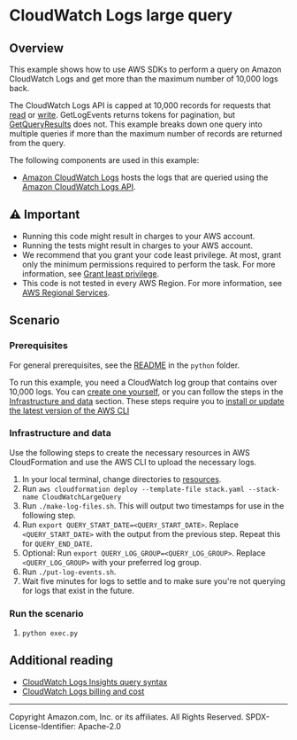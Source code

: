 # CloudWatch Logs large query

## Overview

This example shows how to use AWS SDKs to perform a query on Amazon CloudWatch Logs and get more than the maximum number of 10,000 logs back.

The CloudWatch Logs API is capped at 10,000 records for requests that [read](https://docs.aws.amazon.com/AmazonCloudWatchLogs/latest/APIReference/API_GetLogEvents.html) or [write](https://docs.aws.amazon.com/AmazonCloudWatchLogs/latest/APIReference/API_PutLogEvents.html). GetLogEvents returns tokens for pagination, but [GetQueryResults](https://docs.aws.amazon.com/AmazonCloudWatchLogs/latest/APIReference/API_GetQueryResults.html) does not. This example breaks down one query into multiple queries if more than the maximum number of records are returned from the query.

The following components are used in this example:

- [Amazon CloudWatch Logs](https://docs.aws.amazon.com/AmazonCloudWatch/latest/logs/WhatIsCloudWatchLogs.html) hosts the logs that are queried using the [Amazon CloudWatch Logs API](https://docs.aws.amazon.com/AmazonCloudWatchLogs/latest/APIReference/Welcome.html).

## ⚠ Important

- Running this code might result in charges to your AWS account.
- Running the tests might result in charges to your AWS account.
- We recommend that you grant your code least privilege. At most, grant only the minimum permissions required to perform the task. For more information, see [Grant least privilege](https://docs.aws.amazon.com/IAM/latest/UserGuide/best-practices.html#grant-least-privilege).
- This code is not tested in every AWS Region. For more information, see [AWS Regional Services](https://aws.amazon.com/about-aws/global-infrastructure/regional-product-services).

## Scenario

### Prerequisites

For general prerequisites, see the [README](../../../../README.md) in the `python` folder.

To run this example, you need a CloudWatch log group that contains over 10,000 logs. You can [create one yourself](https://docs.aws.amazon.com/AmazonCloudWatch/latest/logs/Working-with-log-groups-and-streams.html), or you can follow the steps in the [Infrastructure and data](#infrastructure-and-data) section. These steps require you to [install or update the latest version of the AWS CLI](https://docs.aws.amazon.com/cli/latest/userguide/getting-started-install.html)

### Infrastructure and data

Use the following steps to create the necessary resources in AWS CloudFormation and use the AWS CLI to upload the necessary logs.

1. In your local terminal, change directories to [resources](../../../../../workflows/cloudwatch_logs_large_query/resources/).
1. Run `aws cloudformation deploy --template-file stack.yaml --stack-name CloudWatchLargeQuery`
1. Run `./make-log-files.sh`. This will output two timestamps for use in the following step.
1. Run `export QUERY_START_DATE=<QUERY_START_DATE>`. Replace `<QUERY_START_DATE>` with the output from the previous step. Repeat this for `QUERY_END_DATE`.
1. Optional: Run `export QUERY_LOG_GROUP=<QUERY_LOG_GROUP>`. Replace `<QUERY_LOG_GROUP>` with your preferred log group.
1. Run `./put-log-events.sh`.
1. Wait five minutes for logs to settle and to make sure you're not querying for logs that exist in the future.

### Run the scenario

1. `python exec.py`

## Additional reading

- [CloudWatch Logs Insights query syntax](https://docs.aws.amazon.com/AmazonCloudWatch/latest/logs/CWL_QuerySyntax.html)
- [CloudWatch Logs billing and cost](https://docs.aws.amazon.com/AmazonCloudWatch/latest/logs/LogsBillingDetails.html)

---

Copyright Amazon.com, Inc. or its affiliates. All Rights Reserved. SPDX-License-Identifier: Apache-2.0
